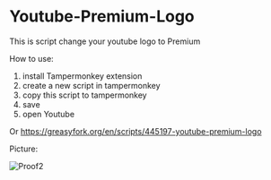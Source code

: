 # Youtube-Premium-Logo
This is script change your youtube logo to Premium 


How to use:
  1. install Tampermonkey extension
  2. create a new script in tampermonkey
  3. copy this script to tampermonkey
  4. save
  5. open Youtube



Or https://greasyfork.org/en/scripts/445197-youtube-premium-logo



Picture:


![Proof2](https://user-images.githubusercontent.com/54719695/169172028-89cfa848-91f5-44de-a3d1-81fe5b883892.png)
